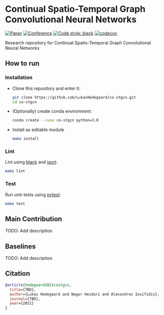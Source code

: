# Continual Spatio-Temporal Graph Convolutional Neural Networks

[![Paper](http://img.shields.io/badge/paper-arxiv.1001.2234-B31B1B.svg)](https://www.nature.com/articles/nature14539)
[![Conference](http://img.shields.io/badge/AnyConference-year-4b44ce.svg)](https://papers.nips.cc/book/advances-in-neural-information-processing-systems-31-2018)
[![Code style: black](https://img.shields.io/badge/code%20style-black-000000.svg)](https://github.com/psf/black)
[![codecov](https://codecov.io/gh/LukasHedegaard/co-stgcn/branch/main/graph/badge.svg?token=GLY73KLV58)](https://codecov.io/gh/LukasHedegaard/cost-gcn)

Research repository for Continual Spatio-Temporal Graph Convolutional Neural Networks

## How to run

### Installation
- Clone this repository and enter it: 
    ```bash
    git clone https://github.com/LukasHedegaard/co-stgcn.git
    cd co-stgcn
    ```
- (Optionally) create conda environment:
    ```bash
    conda create --name co-stgcn python=3.8
    ```
- Install as editable module
    ```bash
    make install
    ```

### Lint
Lint using [black](https://github.com/psf/black) and [isort](https://github.com/timothycrosley/isort/):
```bash
make lint
```

### Test
Run unit-tests using [pytest](https://github.com/pytest-dev/pytest):
```bash
make test
```

## Main Contribution
TODO: Add description

## Baselines
TODO: Add description

## Citation

```bibtex
@article{hedegaard2021costgcn,
  title={TBD},
  author={Lukas Hedegaard and Negar Heidari and Alexandros Iosifidis},
  journal={TBD},
  year={2021}
}
```
